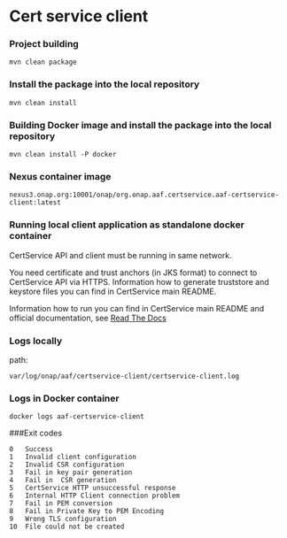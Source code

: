 # Cert service client

### Project building
```
mvn clean package
```
    
    
### Install the package into the local repository
```
mvn clean install
```     
    
### Building Docker image and  install the package into the local repository
```
mvn clean install -P docker
```   

### Nexus container image
```
nexus3.onap.org:10001/onap/org.onap.aaf.certservice.aaf-certservice-client:latest
```

### Running local client application as standalone docker container
CertService API and client must be running in same network.

You need certificate and trust anchors (in JKS format) to connect to CertService API via HTTPS. Information how to generate truststore and keystore files you can find in CertService main README.

Information how to run you can find in CertService main README and official documentation, see [Read The Docs](https://docs.onap.org/projects/onap-aaf-certservice/en/latest/sections/usage.html)


### Logs locally

path: 
```
var/log/onap/aaf/certservice-client/certservice-client.log
```    
### Logs in Docker container
```
docker logs aaf-certservice-client
```
###Exit codes
```
0	Success
1	Invalid client configuration
2	Invalid CSR configuration 
3	Fail in key pair generation
4	Fail in  CSR generation
5	CertService HTTP unsuccessful response
6	Internal HTTP Client connection problem
7	Fail in PEM conversion
8	Fail in Private Key to PEM Encoding
9	Wrong TLS configuration
10	File could not be created
